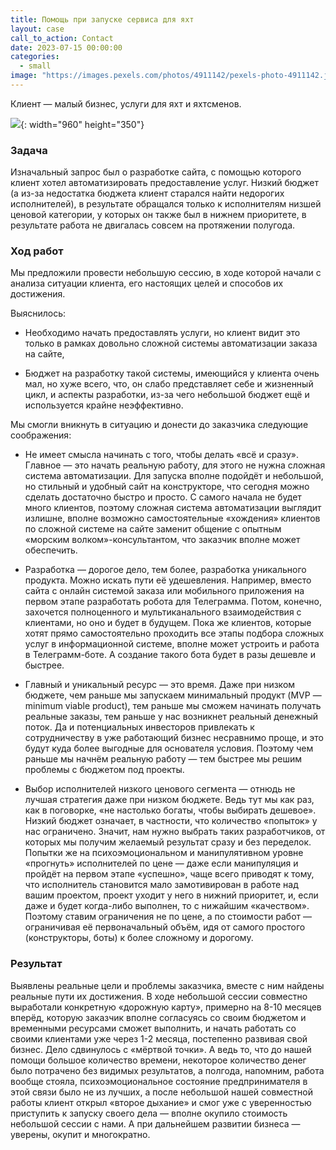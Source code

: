 ```yaml
---
title: Помощь при запуске сервиса для яхт
layout: case
call_to_action: Contact
date: 2023-07-15 00:00:00
categories:
  - small
image: "https://images.pexels.com/photos/4911142/pexels-photo-4911142.jpeg?auto=compress&cs=tinysrgb&w=600&h=450"
---
```


Клиент — малый бизнес, услуги для яхт и яхтсменов.

![](https://images.pexels.com/photos/4911142/pexels-photo-4911142.jpeg?auto=compress&cs=tinysrgb&w=960){: width="960" height="350"}

### Задача

Изначальный запрос был о разработке сайта, с помощью которого клиент хотел автоматизировать предоставление услуг. Низкий бюджет (а из-за недостатка бюджета клиент старался найти недорогих исполнителей), в результате обращался только к исполнителям низшей ценовой категории, у которых он также был в нижнем приоритете, в результате работа не двигалась совсем на протяжении полугода.

### Ход работ

Мы предложили провести небольшую сессию, в ходе которой начали с анализа ситуации клиента, его настоящих целей и способов их достижения.

Выяснилось:

* Необходимо начать предоставлять услуги, но клиент видит это только в рамках довольно сложной системы автоматизации заказа на сайте,

* Бюджет на разработку такой системы, имеющийся у клиента очень мал, но хуже всего, что, он слабо представляет себе и жизненный цикл, и аспекты разработки, из-за чего небольшой бюджет ещё и используется крайне неэффективно.

Мы смогли вникнуть в ситуацию и донести до заказчика следующие соображения:

* Не имеет смысла начинать с того, чтобы делать «всё и сразу». Главное — это начать реальную работу, для этого не нужна сложная система автоматизации. Для запуска вполне подойдёт и небольшой, но стильный и удобный сайт на конструкторе, что сегодня можно сделать достаточно быстро и просто. С самого начала не будет много клиентов, поэтому сложная система автоматизации выглядит излишне, вполне возможно самостоятельные «хождения» клиентов по сложной системе на сайте заменит общение с опытным «морским волком»-консультантом, что заказчик вполне может обеспечить.

* Разработка — дорогое дело, тем более, разработка уникального продукта. Можно искать пути её удешевления. Например, вместо сайта с онлайн системой заказа или мобильного приложения на первом этапе разработать робота для Телеграмма. Потом, конечно, захочется полноценного и мультиканального взаимодействия с клиентами, но оно и будет в будущем. Пока же клиентов, которые хотят прямо самостоятельно проходить все этапы подбора сложных услуг в информационной системе, вполне может устроить и работа в Телеграмм-боте. А создание такого бота будет в разы дешевле и быстрее.

* Главный и уникальный ресурс — это время. Даже при низком бюджете, чем раньше мы запускаем минимальный продукт (MVP — minimum viable product), тем раньше мы сможем начинать получать реальные заказы, тем раньше у нас возникнет реальный денежный поток. Да и потенциальных инвесторов привлекать к сотрудничеству в уже работающий бизнес несравнимо проще, и это будут куда более выгодные для основателя условия. Поэтому чем раньше мы начнём реальную работу — тем быстрее мы решим проблемы с бюджетом под проекты.

* Выбор исполнителей низкого ценового сегмента — отнюдь не лучшая стратегия даже при низком бюджете. Ведь тут мы как раз, как в поговорке, «не настолько богаты, чтобы выбирать дешевое». Низкий бюджет означает, в частности, что количество «попыток» у нас ограничено. Значит, нам нужно выбрать таких разработчиков, от которых мы получим желаемый результат сразу и без переделок. Попытки же на психоэмоциональном и манипулятивном уровне «прогнуть» исполнителей по цене — даже если манипуляция и пройдёт на первом этапе «успешно», чаще всего приводят к тому, что исполнитель становится мало замотивирован в работе над вашим проектом, проект уходит у него в нижний приоритет, и, если даже и будет когда-либо выполнен, то с нижайшим «качеством». Поэтому ставим ограничения не по цене, а по стоимости работ — ограничивая её первоначальный объём, идя от самого простого (конструкторы, боты) к более сложному и дорогому.

### Результат

Выявлены реальные цели и проблемы заказчика, вместе с ним найдены реальные пути их достижения. В ходе небольшой сессии совместно выработали конкретную «дорожную карту», примерно на 8-10 месяцев вперёд, которую заказчик вполне согласуясь со своим бюджетом и временными ресурсами сможет выполнить, и начать работать со своими клиентами уже через 1-2 месяца, постепенно развивая свой бизнес. Дело сдвинулось с «мёртвой точки». А ведь то, что до нашей помощи большое количество времени, некоторое количество денег было потрачено без видимых результатов, а полгода, напомним, работа вообще стояла, психоэмоциональное состояние предпринимателя в этой связи было не из лучших, а после небольшой нашей совместной работы клиент открыл «второе дыхание» и смог уже с уверенностью приступить к запуску своего дела — вполне окупило стоимость небольшой сессии с нами. А при дальнейшем развитии бизнеса — уверены, окупит и многократно.